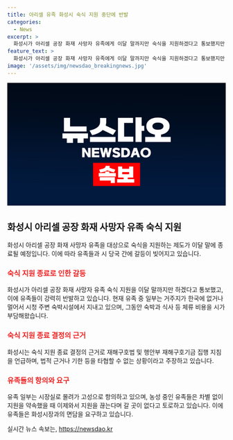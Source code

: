 ```yaml
---
title: 아리셀 유족 화성시 숙식 지원 중단에 반발
categories:
  - News
excerpt: >
  화성시가 아리셀 공장 화재 사망자 유족에게 이달 말까지만 숙식을 지원하겠다고 통보했지만 유족들이 거세게 반발하고 있다. 화성시는 지원 근거가 부족한 만큼 불가피한 조치라는 입장이다. 유족 중 일부는 거주지가 한국에 없거나 멀어서 시청 주변 숙박시설에서 지내고 있다. 시 측은 더이상 숙식 지원을 이어갈 법적 근거가 없거나 기한이 있다는 입장이다. 이에 유족들은 시장 면담을 요구하며 반발하고 있다. 화성지역 노동시민사회단체도 유가족에 대한 숙식 제공을 문제 해결 시까지 유지하라고 주장했다.
feature_text: >
  화성시가 아리셀 공장 화재 사망자 유족에게 이달 말까지만 숙식을 지원하겠다고 통보했지만 유족들이 거세게 반발하고 있다. 화성시는 지원 근거가 부족한 만큼 불가피한 조치라는 입장이다. 유족 중 일부는 거주지가 한국에 없거나 멀어서 시청 주변 숙박시설에서 지내고 있다. 시 측은 더이상 숙식 지원을 이어갈 법적 근거가 없거나 기한이 있다는 입장이다. 이에 유족들은 시장 면담을 요구하며 반발하고 있다. 화성지역 노동시민사회단체도 유가족에 대한 숙식 제공을 문제 해결 시까지 유지하라고 주장했다.
image: '/assets/img/newsdao_breakingnews.jpg'
---
```


<p><img src="/assets/img/newsdao_breakingnews.jpg" alt="pcversion 속보" /></p>

<h2 data-ke-size="size26">화성시 아리셀 공장 화재 사망자 유족 숙식 지원</h2>

<p data-ke-size="size16">화성시 아리셀 공장 화재 사망자 유족을 대상으로 숙식을 지원하는 제도가 이달 말에 종료될 예정입니다. 이에 따라 유족들과 시 당국 간에 갈등이 빚어지고 있습니다.</p>

<h3><b><span style="color: #ee2323;">숙식 지원 종료로 인한 갈등</span></b></h3>

<p data-ke-size="size16">화성시가 아리셀 공장 화재 사망자 유족 숙식 지원을 이달 말까지만 하겠다고 통보했고, 이에 유족들이 강력히 반발하고 있습니다. 현재 유족 중 일부는 거주지가 한국에 없거나 멀어서 시청 주변 숙박시설에서 지내고 있으며, 그동안 숙박과 식사 등 체류 비용을 시가 부담해왔습니다.</p>

<h3><b><span style="color: #ee2323;">숙식 지원 종료 결정의 근거</span></b></h3>

<p data-ke-size="size16">화성시는 숙식 지원 종료 결정의 근거로 재해구호법 및 행안부 재해구호기금 집행 지침을 언급하며, 법적 근거나 기한 등을 타협할 수 없는 상황이라고 주장하고 있습니다.</p>

<h3><b><span style="color: #ee2323;">유족들의 항의와 요구</span></b></h3>

<p data-ke-size="size16">유족 일부는 시장실로 몰려가 고성으로 항의하고 있으며, 농성 중인 유족들은 차별 없이 지원을 약속했을 때 이제와서 지원을 끊는다며 갈 곳이 없다고 토로하고 있습니다. 이에 유족들은 화성시장과의 면담을 요구하고 있습니다.</p>
실시간 뉴스 속보는, <a href="https://newsdao.kr" rel="dofollow">https://newsdao.kr</a>



